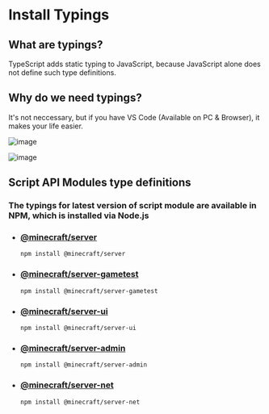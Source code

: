# Install Typings

## What are typings?

TypeScript adds static typing to JavaScript, because JavaScript alone does not define such type definitions.

## Why do we need typings?

It's not neccessary, but if you have VS Code (Available on PC & Browser), it makes your life easier.

![image](https://media.discordapp.net/attachments/571487722934370314/995584400483954718/unknown.png)

![image](https://media.discordapp.net/attachments/571487722934370314/995584744945356810/unknown.png)

## Script API Modules type definitions

### The typings for latest version of script module are available in NPM, which is installed via Node.js

- ### [@minecraft/server](https://www.npmjs.com/package/@minecraft/server)
  ```
  npm install @minecraft/server
  ```

- ### [@minecraft/server-gametest](https://www.npmjs.com/package/@minecraft/server-gametest)
  ```
  npm install @minecraft/server-gametest
  ```

- ### [@minecraft/server-ui](https://www.npmjs.com/package/@minecraft/server-ui)
  ```
  npm install @minecraft/server-ui
  ```

- ### [@minecraft/server-admin](https://www.npmjs.com/package/@minecraft/server-admin)
  ```
  npm install @minecraft/server-admin
  ```

- ### [@minecraft/server-net](https://www.npmjs.com/package/@minecraft/server-net)
  ```
  npm install @minecraft/server-net
  ```
